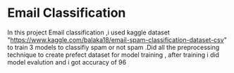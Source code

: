 # Email Classification

In this project Email classification ,i used kaggle dataset "https://www.kaggle.com/balaka18/email-spam-classification-dataset-csv" to train 3 models to classifiy spam or not spam .Did all the preprocessing technique to create prefect dataset for model training , after training i did model evalution and i got accuracy of 96
